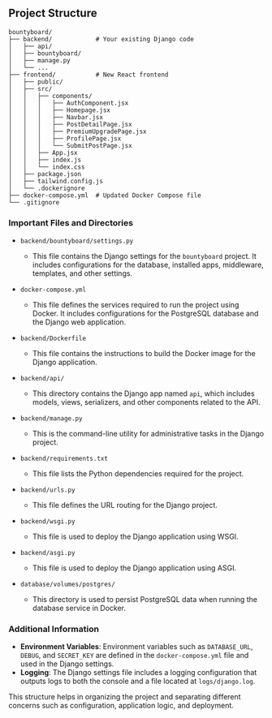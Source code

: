 ## Project Structure
```
bountyboard/
├── backend/            # Your existing Django code
│   ├── api/
│   ├── bountyboard/
│   ├── manage.py
│   └── ...
├── frontend/           # New React frontend
│   ├── public/
│   ├── src/
│   │   ├── components/
│   │   │   ├── AuthComponent.jsx
│   │   │   ├── Homepage.jsx
│   │   │   ├── Navbar.jsx
│   │   │   ├── PostDetailPage.jsx
│   │   │   ├── PremiumUpgradePage.jsx
│   │   │   ├── ProfilePage.jsx
│   │   │   └── SubmitPostPage.jsx
│   │   ├── App.jsx
│   │   ├── index.js
│   │   └── index.css
│   ├── package.json
│   ├── tailwind.config.js
│   └── .dockerignore
├── docker-compose.yml  # Updated Docker Compose file
└── .gitignore
```

### Important Files and Directories

- `backend/bountyboard/settings.py`
    - This file contains the Django settings for the `bountyboard` project. It includes configurations for the database, installed apps, middleware, templates, and other settings.

- `docker-compose.yml`
    - This file defines the services required to run the project using Docker. It includes configurations for the PostgreSQL database and the Django web application.

- `backend/Dockerfile`
    - This file contains the instructions to build the Docker image for the Django application.

- `backend/api/`
    - This directory contains the Django app named `api`, which includes models, views, serializers, and other components related to the API.

- `backend/manage.py`
    - This is the command-line utility for administrative tasks in the Django project.

- `backend/requirements.txt`
    - This file lists the Python dependencies required for the project.

- `backend/urls.py`
    - This file defines the URL routing for the Django project.

- `backend/wsgi.py`
    - This file is used to deploy the Django application using WSGI.

- `backend/asgi.py`
    - This file is used to deploy the Django application using ASGI.

- `database/volumes/postgres/`
    - This directory is used to persist PostgreSQL data when running the database service in Docker.

### Additional Information

- **Environment Variables**: Environment variables such as `DATABASE_URL`, `DEBUG`, and `SECRET_KEY` are defined in the `docker-compose.yml` file and used in the Django settings.
- **Logging**: The Django settings file includes a logging configuration that outputs logs to both the console and a file located at `logs/django.log`.

This structure helps in organizing the project and separating different concerns such as configuration, application logic, and deployment.